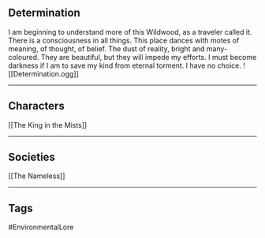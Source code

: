## Determination
I am beginning to understand more of this Wildwood, as a traveler called it. There is a consciousness in all things. This place dances with motes of meaning, of thought, of belief. The dust of reality, bright and many-coloured. They are beautiful, but they will impede my efforts. I must become darkness if I am to save my kind from eternal torment. I have no choice.
![[Determination.ogg]]

---
## Characters
[[The King in the Mists]]

---
## Societies
[[The Nameless]]

---
## Tags
#EnvironmentalLore 
